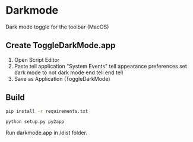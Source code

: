 # Darkmode

Dark mode toggle for the toolbar (MacOS)

## Create ToggleDarkMode.app

1. Open Script Editor
2. Paste
    tell application "System Events"
        tell appearance preferences
            set dark mode to not dark mode
        end tell
    end tell
3. Save as Application (ToggleDarkMode)

## Build

```bash
pip install -r requirements.txt
```
```
python setup.py py2app
```

Run darkmode.app in /dist folder.
